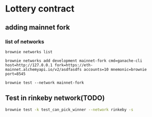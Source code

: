 # Lottery contract

## adding mainnet fork

### list of networks

`brownie networks list`

`brownie networks add development mainnet-fork cmd=ganache-cli host=http://127.0.0.1 fork=https://eth-mainnet.alchemyapi.io/v2/asdfasdfs accounts=10 mnemonic=brownie port=8545`

`brownie test --network mainnet-fork`

## Test in rinkeby network(TODO)

```bash
brownie test -k test_can_pick_winner --network rinkeby -s
```
